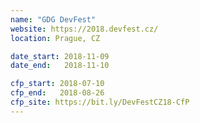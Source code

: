 ```yaml
---
name: "GDG DevFest"
website: https://2018.devfest.cz/
location: Prague, CZ

date_start: 2018-11-09
date_end:   2018-11-10

cfp_start: 2018-07-10
cfp_end:   2018-08-26
cfp_site: https://bit.ly/DevFestCZ18-CfP
---
```


